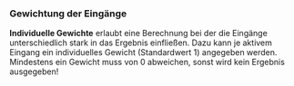 ﻿### Gewichtung der Eingänge

**Individuelle Gewichte** erlaubt eine Berechnung bei der die Eingänge unterschiedlich stark in das Ergebnis einfließen. 
Dazu kann je aktivem Eingang ein individuelles Gewicht (Standardwert 1) angegeben werden.
Mindestens ein Gewicht muss von 0 abweichen, sonst wird kein Ergebnis ausgegeben!



